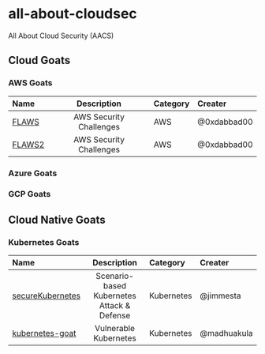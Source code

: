 # all-about-cloudsec
All About Cloud Security (AACS)

## Cloud Goats
### AWS Goats
| Name | Description | Category | Creater |
| :--- | :---: | :--- | :--- |
| [FLAWS](http://flaws.cloud/) | AWS Security Challenges | AWS | @0xdabbad00 |
| [FLAWS2](http://flaws2.cloud/) | AWS Security Challenges | AWS | @0xdabbad00 |

### Azure Goats

### GCP Goats


## Cloud Native Goats
### Kubernetes Goats
| Name | Description | Category | Creater |
| :--- | :---: | :--- | :--- |
| [secureKubernetes](https://securekubernetes.com) | Scenario-based Kubernetes Attack & Defense | Kubernetes | @jimmesta |
| [kubernetes-goat](https://github.com/madhuakula/kubernetes-goat) | Vulnerable Kubernetes | Kubernetes | @madhuakula |